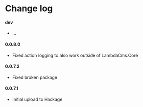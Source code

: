 Change log
==========

#### dev
* ...

#### 0.0.8.0
* Fixed action logging to also work outside of LambdaCms.Core

#### 0.0.7.2
* Fixed broken package

#### 0.0.7.1
* Initial upload to Hackage
